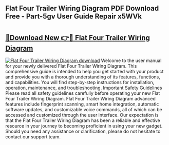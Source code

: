 ## Flat Four Trailer Wiring Diagram PDF Download Free - Part-5gv User Guide Repair x5WVk

# <h2><a href="http://dfro51m.blite.top/?on=Flat+Four+Trailer+Wiring+Diagram">🔗Download New 👉🔴 Flat Four Trailer Wiring Diagram</a></h2>

[![Flat Four Trailer Wiring Diagram download](https://i.imgur.com/lujVjoI.png)](http://dfro51m.blite.top/?on=Flat+Four+Trailer+Wiring+Diagram)
Welcome to the user manual for your newly delivered Flat Four Trailer Wiring Diagram. This comprehensive guide is intended to help you get started with your product and provide you with a thorough understanding of its features, functions, and capabilities. You will find step-by-step instructions for installation, operation, maintenance, and troubleshooting. Important Safety Guidelines Please read all safety guidelines carefully before operating your new Flat Four Trailer Wiring Diagram. Flat Four Trailer Wiring Diagram advanced features include fingerprint scanning, smart home integration, automatic software updates, and customizable voice commands, all of which can be accessed and customized through the user interface. Our expectation is that the Flat Four Trailer Wiring Diagram has been a reliable and effective resource in your journey to becoming proficient in using your new gadget. Should you need any assistance or clarification, please do not hesitate to contact our support team.
